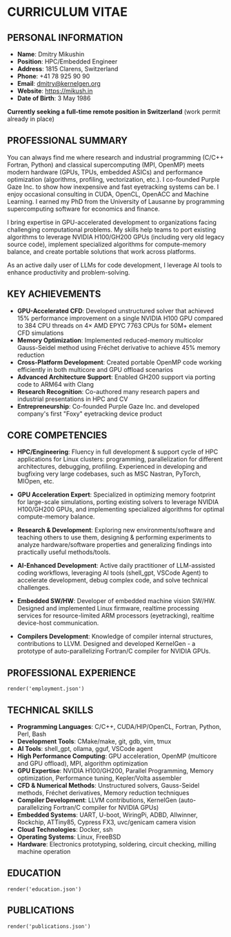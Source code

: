 # CURRICULUM VITAE

## PERSONAL INFORMATION

- **Name**: Dmitry Mikushin
- **Position**: HPC/Embedded Engineer
- **Address**: 1815 Clarens, Switzerland
- **Phone**: +41 78 925 90 90
- **Email**: dmitry@kernelgen.org
- **Website**: https://mikush.in
- **Date of Birth**: 3 May 1986

**Currently seeking a full-time remote position in Switzerland** (work permit already in place)


## PROFESSIONAL SUMMARY

You can always find me where research and industrial programming (C/C++ Fortran, Python) and classical supercomputing (MPI, OpenMP) meets modern hardware (GPUs, TPUs, embedded ASICs) and performance optimization (algorithms, profiling, vectorization, etc.). I co-founded Purple Gaze Inc. to show how inexpensive and fast eyetracking systems can be. I enjoy occasional consulting in CUDA, OpenCL, OpenACC and Machine Learning. I earned my PhD from the University of Lausanne by programming supercomputing software for economics and finance.

I bring expertise in GPU-accelerated development to organizations facing challenging computational problems. My skills help teams to port existing algorithms to leverage NVIDIA H100/GH200 GPUs (including very old legacy source code), implement specialized algorithms for compute-memory balance, and create portable solutions that work across platforms.

As an active daily user of LLMs for code development, I leverage AI tools to enhance productivity and problem-solving.


## KEY ACHIEVEMENTS

- **GPU-Accelerated CFD**: Developed unstructured solver that achieved 15% performance improvement on a single NVIDIA H100 GPU compared to 384 CPU threads on 4× AMD EPYC 7763 CPUs for 50M+ element CFD simulations
- **Memory Optimization**: Implemented reduced-memory multicolor Gauss-Seidel method using Fréchet derivative to achieve 45% memory reduction
- **Cross-Platform Development**: Created portable OpenMP code working efficiently in both multicore and GPU offload scenarios
- **Advanced Architecture Support**: Enabled GH200 support via porting code to ARM64 with Clang
- **Research Recognition**: Co-authored many research papers and industrial presentations in HPC and CV
- **Entrepreneurship**: Co-founded Purple Gaze Inc. and developed company's first "Foxy" eyetracking device product


## CORE COMPETENCIES

- **HPC/Engineering**: Fluency in full development & support cycle of HPC applications for Linux clusters: programming, parallelization for different architectures, debugging, profiling. Experienced in developing and bugfixing very large codebases, such as MSC Nastran, PyTorch, MIOpen, etc.

- **GPU Acceleration Expert**: Specialized in optimizing memory footprint for large-scale simulations, porting existing solvers to leverage NVIDIA H100/GH200 GPUs, and implementing specialized algorithms for optimal compute-memory balance.

- **Research & Development**: Exploring new environments/software and teaching others to use them, designing & performing experiments to analyze hardware/software properties and generalizing findings into practically useful methods/tools.

- **AI-Enhanced Development**: Active daily practitioner of LLM-assisted coding workflows, leveraging AI tools (shell_gpt, VSCode Agent) to accelerate development, debug complex code, and solve technical challenges.

- **Embedded SW/HW**: Developer of embedded machine vision SW/HW. Designed and implemented Linux firmware, realtime processing services for resource-limited ARM processors (eyetracking), realtime device-host communication.

- **Compilers Development**: Knowledge of compiler internal structures, contributions to LLVM. Designed and developed KernelGen - a prototype of auto-parallelizing Fortran/C compiler for NVIDIA GPUs.


## PROFESSIONAL EXPERIENCE

```pymd
render('employment.json')
```


## TECHNICAL SKILLS

- **Programming Languages**: C/C++, CUDA/HIP/OpenCL, Fortran, Python, Perl, Bash
- **Development Tools**: CMake/make, git, gdb, vim, tmux
- **AI Tools**: shell_gpt, ollama, gguf, VSCode agent
- **High Performance Computing**: GPU acceleration, OpenMP (multicore and GPU offload), MPI, algorithm optimization
- **GPU Expertise**: NVIDIA H100/GH200, Parallel Programming, Memory optimization, Performance tuning, Kepler/Volta assembler
- **CFD & Numerical Methods**: Unstructured solvers, Gauss-Seidel methods, Fréchet derivatives, Memory reduction techniques
- **Compiler Development**: LLVM contributions, KernelGen (auto-parallelizing Fortran/C compiler for NVIDIA GPUs)
- **Embedded Systems**: UART, U-boot, WiringPi, ADBD, Allwinner, Rockchip, ATTiny85, Cypress FX3, uvc/genicam camera vision
- **Cloud Technologies**: Docker, ssh
- **Operating Systems**: Linux, FreeBSD
- **Hardware**: Electronics prototyping, soldering, circuit checking, milling machine operation


## EDUCATION

```pymd
render('education.json')
```


## PUBLICATIONS

```pymd
render('publications.json')
```

